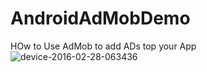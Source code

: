 # AndroidAdMobDemo
HOw to Use AdMob to add ADs top your App
![device-2016-02-28-063436](https://cloud.githubusercontent.com/assets/897731/13377487/e9c914f6-dde5-11e5-96de-3a2713e47402.png)


